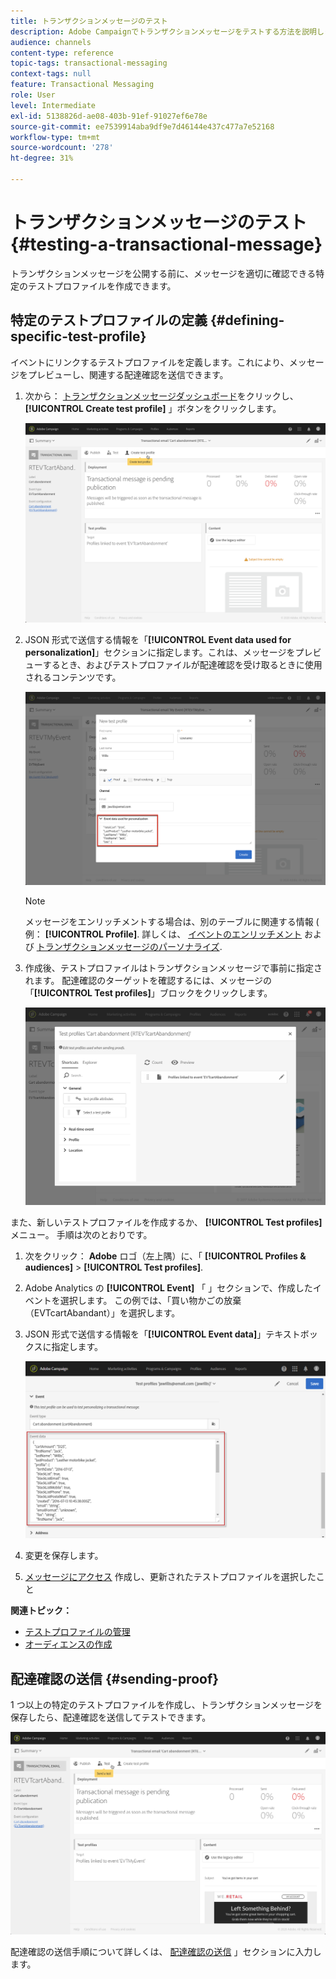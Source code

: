 ```yaml
---
title: トランザクションメッセージのテスト
description: Adobe Campaignでトランザクションメッセージをテストする方法を説明します。
audience: channels
content-type: reference
topic-tags: transactional-messaging
context-tags: null
feature: Transactional Messaging
role: User
level: Intermediate
exl-id: 5138826d-ae08-403b-91ef-91027ef6e78e
source-git-commit: ee7539914aba9df9e7d46144e437c477a7e52168
workflow-type: tm+mt
source-wordcount: '278'
ht-degree: 31%

---
```


# トランザクションメッセージのテスト {#testing-a-transactional-message}

トランザクションメッセージを公開する前に、メッセージを適切に確認できる特定のテストプロファイルを作成できます。

## 特定のテストプロファイルの定義 {#defining-specific-test-profile}

イベントにリンクするテストプロファイルを定義します。これにより、メッセージをプレビューし、関連する配達確認を送信できます。

1. 次から： [トランザクションメッセージダッシュボード](../../channels/using/editing-transactional-message.md#accessing-transactional-messages)をクリックし、 **[!UICONTROL Create test profile]** 」ボタンをクリックします。

   ![](assets/message-center_test-profile.png)

1. JSON 形式で送信する情報を「**[!UICONTROL Event data used for personalization]**」セクションに指定します。これは、メッセージをプレビューするとき、およびテストプロファイルが配達確認を受け取るときに使用されるコンテンツです。

   ![](assets/message-center_event-data.png)

   >[!NOTE]
   >
   >メッセージをエンリッチメントする場合は、別のテーブルに関連する情報 ( 例： **[!UICONTROL Profile]**. 詳しくは、 [イベントのエンリッチメント](../../channels/using/configuring-transactional-event.md#enriching-the-transactional-message-content) および [トランザクションメッセージのパーソナライズ](../../channels/using/editing-transactional-message.md#personalizing-a-transactional-message).

1. 作成後、テストプロファイルはトランザクションメッセージで事前に指定されます。 配達確認のターゲットを確認するには、メッセージの「**[!UICONTROL Test profiles]**」ブロックをクリックします。

   ![](assets/message-center_5.png)

また、新しいテストプロファイルを作成するか、 **[!UICONTROL Test profiles]** メニュー。 手順は次のとおりです。

1. 次をクリック： **Adobe** ロゴ（左上隅）に、「 **[!UICONTROL Profiles & audiences]** > **[!UICONTROL Test profiles]**.
1. Adobe Analytics の **[!UICONTROL Event]** 「 」セクションで、作成したイベントを選択します。 この例では、「買い物かごの放棄（EVTcartAbandant）」を選択します。
1. JSON 形式で送信する情報を「**[!UICONTROL Event data]**」テキストボックスに指定します。

   ![](assets/message-center_3.png)

1. 変更を保存します。
1. [メッセージにアクセス](../../channels/using/editing-transactional-message.md#accessing-transactional-messages) 作成し、更新されたテストプロファイルを選択したこと

**関連トピック：**

* [テストプロファイルの管理](../../audiences/using/managing-test-profiles.md)
* [オーディエンスの作成](../../audiences/using/creating-audiences.md)

## 配達確認の送信 {#sending-proof}

1 つ以上の特定のテストプロファイルを作成し、トランザクションメッセージを保存したら、配達確認を送信してテストできます。

![](assets/message-center_10.png)

配達確認の送信手順について詳しくは、 [配達確認の送信](../../sending/using/sending-proofs.md) 」セクションに入力します。
